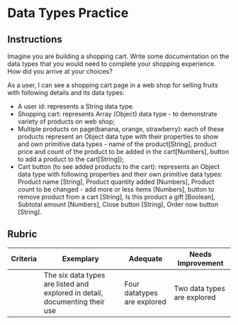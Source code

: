 # Data Types Practice

## Instructions

Imagine you are building a shopping cart. Write some documentation on the data types that you would need to complete your shopping experience. How did you arrive at your choices?

As a user, I can see a shopping cart page in a web shop for selling fruits with following details and its data types:
- A user id: represents a String data type.
- Shopping cart: represents Array (Object) data type - to demonstrate variety of products on web shop;
- Multiple products on page(banana, orange, strawberry): each of these products represent an Object data type with their properties to show and own primitive data types - name of the product[String], product price and count of the product to be added in the cart[Numbers], button to add a product to the cart[String]);
- Cart button (to see added products to the cart): represents an Object data type with following properties and their own primitive data types: Product name [String], Product quantity added [Numbers], Product count to be changed - add more or less items [Numbers], button to remove product from a cart [String], Is this product a gift [Boolean], Subtotal amount [Numbers], Close button [String], Order now button [String].



## Rubric

Criteria | Exemplary | Adequate | Needs Improvement
--- | --- | --- | -- |
||The six data types are listed and explored in detail, documenting their use|Four datatypes are explored|Two data types are explored|
